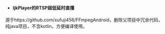 
- #### IjkPlayer的RTSP超低延时直播

源于https://github.com/xufuji456/FFmpegAndroid，删除父项目中冗余代码，纯java项目，不含kotlin。方便编译使用。

